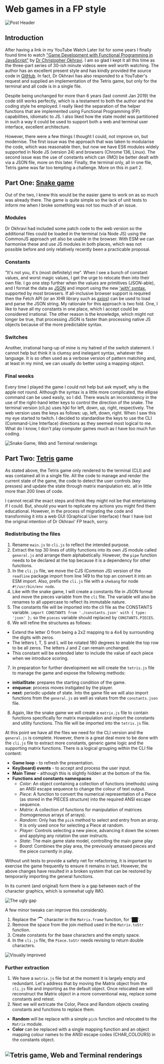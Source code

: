 # Web games in a FP style

![Post Header](0hzbjtkwlt73zpmh52gl.webp)

## Introduction

After having a link in my YouTube Watch Later list for some years I finally found time to watch ["Game Development with Functional Programming in JavaScript"](https://www.youtube.com/playlist?list=PLrhzvIcii6GOfRvsaVVdYSRjRhPWgAIKc) by [Dr Christopher Okhravi](https://www.uu.se/en/contact-and-organisation/staff?query=N12-1461). I am so glad I kept it all this time as the three-part series of 30-ish minute videos were well worth watching. The author has an excellent present style and has kindly provided the source code in [GitHub](https://github.com/chrokh/fp-games/tree/master). In fact, Dr Okhravi has also responded to a YouTuber's request and supplied an implementation of the Tetris game, but only for the terminal and all code is in a single file.

Despite being unchanged for more than 6 years (last commit Jan 2019) the code still works perfectly, which is a testament to both the author and the coding style he employed. I really liked the separation of the helper functions that are implemented using Functional Programming (FP) capabilities, idiomatic to JS. I also liked how the state model was partitioned in such a way it could be used to support both a web and terminal user interface, excellent architecture.

However, there were a few things I thought I could, not improve on, but modernise. The first issue was the approach that was taken to modularise the code, which was reasonable then, but now we have ES6 modules widely supported in Node JS (version 24) and browsers (Chrome 136, Linux). The second issue was the use of constants which can (IMO) be better dealt with via a JSON file, more on this later. Finally, the terminal only, all in one file, Tetris game was far too tempting a challenge. More on this in part 2.

## Part One: [Snake game](<https://en.wikipedia.org/wiki/Snake_(video_game_genre)>)

Out of the two, I knew this would be the easier game to work on as so much was already there. The game is quite simple so the lack of unit tests to inform me when I broke something was not too much of an issue.

### Modules

Dr Okhravi had included some patch code to the web version so the additional files could be loaded in the terminal (via Node JS) using the CommonJS approach yet also be usable in the browser. With ESM we can harmonise these and use JS modules in both places, which was not possible before and only relatively recently been a practicable proposal.

### Constants

"It's not you, it's (most definitely) me". When I see a bunch of constant values, and worst magic values, I get the urge to relocate then into their own file. I go one step further when the values are primitives (JSON-able), and I format the data as [JSON](https://www.json.org/json-en.html) and import using the new ['with' syntax](https://developer.mozilla.org/en-US/docs/Web/JavaScript/Reference/Statements/import/with), supported by most browsers. If all-inclusive browser support is required then the Fetch API (or an XHR library such as [axios](https://axios-http.com/)) can be used to load and parse the JSON string. My rationale for this approach is two fold. One, I like to have all my constants in one place, which I accept could be considered irrational. The other reason is the knowledge, which might not longer be true, that processing JSON is faster than processing native JS objects because of the more predictable syntax.

### Switches

Another, irrational hang-up of mine is my hatred of the switch statement. I cannot help but think it is clumsy and inelegant syntax, whatever the language. It is so often used as a verbose version of pattern matching and, at least in my mind, we can usually do better using a mapping object.

### Final weeks

Every time I played the game I could not help but ask myself, why is the apple not round. Although the syntax is a little more complicated, the ellipse command can be used easily, so I did. There was/is an inconsistency in the use of the right-hand letter keys to control the direction of the snake. The terminal version (cli.js) uses hjkl for left, down, up, right, respectively. The web version uses the keys as follows: up, left, down, right. When I saw this my eye started to twitch. I decided to standardise the keys to use the CLI (Command-Line Interface) directions as they seemed most logical to me. What do I know, I don't play computer games much as I have too much fun coding.

![Snake Game, Web and Terminal renderings](81rvesuff4ltnplo6w5d.webp)

## Part Two: [Tetris](https://en.wikipedia.org/wiki/Tetris) game

As stated above, the Tetris game only rendered to the terminal (CLI) and was contained all in a single file. All the code to manage and render the current state of the game, the code to detect the user controls (key presses) and update the state through matrix manipulation etc. all in little more than 200 lines of code.

I cannot recall the exact steps and think they might not be that entertaining if I could. But, should you want to replicate my actions you might find them educational. However, in the process of migrating the code and transforming it into a web GUI (Graphical User Interface) I fear I have lost the original intention of Dr Okhravi' FP teach, sorry.

### Redistributing the files

1. Rename `main.js` to `cli.js` to reflect the intended purpose.
2. Extract the top 30 lines of utility functions into its own JS module called `general.js` and arrange them alphabetically. However, the `pipe` function needs to be declared at the top because it is a dependency for other functions.
3. In the `cli.js` file, we move the CJS (Common JS) version of the `readline` package import from line 149 to the top an convert it into an ESM import. Also, prefix the `cli.js` file with a `shebang` for node `#!/usr/bin/env node`.
4. Like with the snake game, I will create a constants file in JSON format and move the pieces variable from the `cli` file. The variable will also be renames to all uppercase to reflect its immutable nature.
5. The constants file will be imported into the cli file as the CONSTANTS variable. `import CONSTANTS from './constants.json' with { type: 'json' };` so the `pieces` variable should replaced by `CONSTANTS.PIECES`.
6. We will refine the structures as follows:

- Extend the letter O from being a 2x2 mapping to a 4x4 by surrounding the digits with zeros.
- The letters I, T, S and L will be rotated 180 degrees to enable the top row to be all zeros. The letters J and Z can remain unchanged.
- This constant will be extended later to include the value of each piece when we introduce scoring.

7. In preparation for further development we will create the `tetris.js` file to manage the game and expose the following methods:

- **initialState**: prepares the starting condition of the game.
- **enqueue**: process moves instigated by the player.
- **next**: periodic update of state.
  Into the game file we will also import functions from the `general.js` as well as values from the `constants.json` file.

8. Again, like the snake game we will create a `matrix.js` file to contain functions specifically for matrix manipulation and import the constants and utility functions. This file will be imported into the `tetris.js` file.

At this point we have all the files we need for the CLI version and the `general.js` is complete. However, there is a great deal more to be done with the `cli.js` file to extract more constants, generic game logic and the supporting matrix functions. There is a logical grouping within the CLI file content:

- **Game loop** - to refresh the presentation.
- **Key(board) events** - to accept and process the user input.
- **Main Timer** - although this is slightly hidden at the bottom of the file.
- **Functions and constants namespaces**
  - _Color_: An object containing a collection of functions (methods) using an ANSI escape sequence to change the colour of text output.
  - _Piece_: A function to convert the numerical representation of a Piece (as stored in the PIECES structure) into the required ANSI escape sequence.
  - _Matrix_: A collection of functions for manipulation of matrices (homogeneous arrays of arrays).
  - _Random_: Only has the `pick` method to select and entry from an array. It is only used once for selecting a Piece at random.
  - _Player_: Controls selecting a new piece, advancing it down the screen and applying any rotation the user instructs.
  - _State_: The main game state model, controlling the main game play
  - _Board_: Combines the play area, the previously amassed pieces and the piece currently in play.

Without unit tests to provide a safety net for refactoring, it is important to exercise the game frequently to ensure it remains in tact. However, the above changes have resulted in a broken system that can be restored by temporarily importing the general functions.

In its current (and original) form there is a gap between each of the character graphics, which is somewhat ugly IMO.

![The ugly gap](230nwrhk2ozyrccua3fm.webp)

A few minor tweaks can improve this considerably.

1. Replace the '▔' character in the `Matrix.frame` function, for '██'.
2. Remove the space from the join method used in the `Matrix.toStr` function.
3. Create constants for the base characters and the empty space.
4. In the `cli.js` file, the `Piece.toStr` needs revising to return double characters.

![Visually improved](7rfxsvcbgowt7kxtwwbb.webp)

### Further extraction

1. We have a `matrix.js` file but at the moment it is largely empty and redundant. Let's address that by moving the Matrix object from the `cli.js` file and importing as the default object. Once relocated we will reconstruct the Matrix object in a more conventional way, replace some constants and retest.
2. Next we will extricate the Color, Piece and Random objects creating constants and functions to replace them.

- **Random** will be replace with a simple `pick` function and relocated to the `Matrix` module.
- **Color** can be replaced with a single mapping function and an object mapping colour names to the ANSI escape codes (CHAR_COLOURS) in the constants object.

## ![Tetris game, Web and Terminal renderings](9gsx15ghpez7pu0vpgvk.webp)
